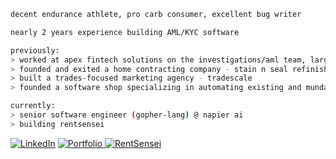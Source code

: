 ```bash
decent endurance athlete, pro carb consumer, excellent bug writer

nearly 2 years experience building AML/KYC software

previously:
> worked at apex fintech solutions on the investigations/aml team, largely on new products and performance work
> founded and exited a home contracting company - stain n seal refinishing
> built a trades-focused marketing agency - tradescale
> founded a software shop specializing in automating existing and mundane processes - scaleware

currently:
> senior software engineer (gopher-lang) @ napier ai
> building rentsensei
```
[![LinkedIn](https://img.shields.io/badge/LinkedIn-0077B5?style=for-the-badge&logo=linkedin&logoColor=white)](https://linkedin.com/in/justinbather)
[![Portfolio](https://img.shields.io/badge/%24%3E_justinbather.sh-o?style=for-the-badge&color=black)
](https://justinbather.sh)
[![RentSensei](https://img.shields.io/badge/rentsensei.com-o?style=for-the-badge&color=f11c24)
](https://rentsensei.com)
